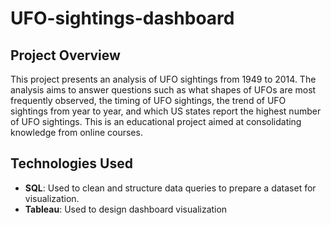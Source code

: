 # UFO-sightings-dashboard
## Project Overview
This project presents an analysis of UFO sightings from 1949 to 2014. The analysis aims to answer questions such as what shapes of UFOs are most frequently observed, the timing of UFO sightings, the trend of UFO sightings from year to year, and which US states report the highest number of UFO sightings. This is an educational project aimed at consolidating knowledge from online courses.
## Technologies Used
* **SQL**: Used to clean and structure data queries to prepare a dataset for visualization. 
* **Tableau**: Used to design dashboard visualization
